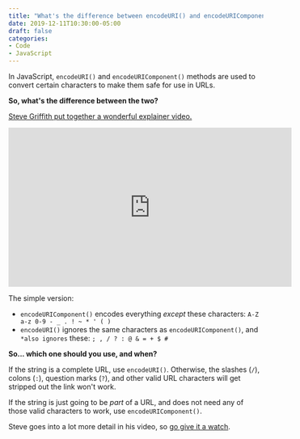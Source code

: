 ```yaml
---
title: "What's the difference between encodeURI() and encodeURIComponent() in vanilla JS?"
date: 2019-12-11T10:30:00-05:00
draft: false
categories:
- Code
- JavaScript
---
```


In JavaScript, `encodeURI()` and `encodeURIComponent()` methods are used to convert certain characters to make them safe for use in URLs.

**So, what's the difference between the two?**

[Steve Griffith put together a wonderful explainer video.](https://www.youtube.com/watch?v=tmgMWWNRTp0)

<div class="fluid-vids"><iframe width="560" height="315" src="https://www.youtube.com/embed/tmgMWWNRTp0" frameborder="0" allow="accelerometer; autoplay; encrypted-media; gyroscope; picture-in-picture" allowfullscreen></iframe></div>

The simple version:

- `encodeURIComponent()` encodes everything *except* these characters: `A-Z a-z 0-9 - _ . ! ~ * ' ( )`
- `encodeURI()` ignores the same characters as `encodeURIComponent()`, and `*also ignores` these: `; , / ? : @ & = + $ #`

**So... which one should you use, and when?**

If the string is a complete URL, use `encodeURI()`. Otherwise, the slashes (`/`), colons (`:`), question marks (`?`), and other valid URL characters will get stripped out the link won't work.

If the string is just going to be *part* of a URL, and does not need any of those valid characters to work, use `encodeURIComponent()`.

Steve goes into a lot more detail in his video, so [go give it a watch](https://www.youtube.com/watch?v=tmgMWWNRTp0).
